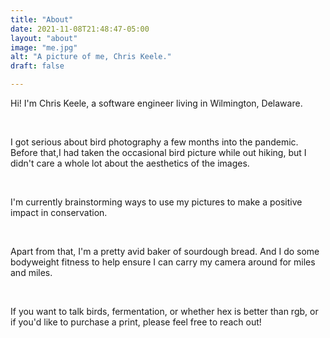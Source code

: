 ```yaml
---
title: "About"
date: 2021-11-08T21:48:47-05:00
layout: "about"
image: "me.jpg"
alt: "A picture of me, Chris Keele."
draft: false

---
```


Hi! I'm Chris Keele, a software engineer living in Wilmington, Delaware.

<br>

I got serious about bird photography a few months into the pandemic. Before that,I had taken the occasional bird picture while out hiking, but I didn't care a whole lot about the aesthetics of the images.

<br>

I'm currently brainstorming ways to use my pictures to make a positive impact in conservation.

<br>

Apart from that, I'm a pretty avid baker of sourdough bread. And I do some bodyweight fitness to help ensure I can carry my camera around for miles and miles.

<br>

If you want to talk birds, fermentation, or whether hex is better than rgb, or if you'd like to purchase a print, please feel free to reach out!